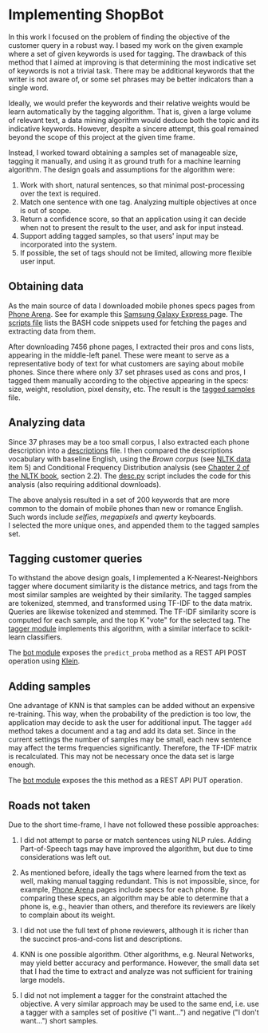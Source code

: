 # Implementing ShopBot

In this work I focused on the problem of finding the objective of the 
customer query in a robust way. I based my work on the given example where a
set of given keywords is used for tagging. The drawback of this method that I
aimed at improving is that determining the most indicative set of keywords is
not a trivial task. There may be additional keywords that the writer is not
aware of, or some set phrases may be better indicators than a single word.

Ideally, we would prefer the keywords and their relative weights would be learn
automatically by the tagging algorithm. That is, given a large volume of 
relevant text, a data mining algorithm would deduce both the topic and its
indicative keywords. However, despite a sincere attempt, this goal remained
beyond the scope of this project at the given time frame.

Instead, I worked toward obtaining a samples set of manageable size, tagging it
manually, and using it as ground truth for a machine learning algorithm. 
The design goals and assumptions for the algorithm were:

1. Work with short, natural sentences, so that minimal post-processing
 over the text is required.
1. Match one sentence with one tag. Analyzing multiple objectives
 at once is out of scope.
1. Return a confidence score, so that an application using it can decide when
 not to present the result to the user, and ask for input instead.
1. Support adding tagged samples, so that users' input may be incorporated into
 the system.
1. If possible, the set of tags should not be limited, allowing more flexible
user input.

## Obtaining data
As the main source of data I downloaded mobile phones specs pages from 
[Phone Arena](http://www.phonearena.com/). 
See for example this [Samsung Galaxy Express ](http://www.phonearena.com/phones/Samsung-Galaxy-Express-3_id10039) page.
The [scripts file](scripts.md) lists the BASH code snippets used for fetching
the pages and extracting data from them.

After downloading 7456 phone pages, I extracted their pros and cons
lists, appearing in the middle-left panel. These were meant to serve as a 
representative body of text for what customers are saying about mobile phones.
Since there where only 37 set phrases used as cons and pros, I tagged them 
manually according to the objective appearing in the specs: size, weight, 
resolution, pixel density, etc. The result is the [tagged samples](tagged.csv) file.

## Analyzing data

Since 37 phrases may be a too small corpus, I also extracted each phone description
into a [descriptions](desc.scv) file. I then compared the descriptions vocabulary
with baseline English, using the *Brown corpus* 
(see [NLTK data](http://www.nltk.org/nltk_data/) item 5) and 
Conditional Frequency Distribution analysis (see [Chapter 2 of the NLTK book](http://www.nltk.org/book/ch02.html), section 2.2).
The [desc.py](desc.py) script includes the code for this analysis (also requiring additional downloads).

The above analysis resulted in a set of 200 keywords that are more common to the domain of
mobile phones than new or romance English. 
Such words include *selfies*, *megapixels* and *qwerty* keyboards.  
I selected the more unique ones, and appended them to the tagged samples set.

## Tagging customer queries

To withstand the above design goals, I implemented a K-Nearest-Neighbors tagger
where document similarity is the distance metrics, and tags from the most similar
samples are weighted by their similarity. 
The tagged samples are tokenized, stemmed, and transformed using TF-IDF to the
data matrix. Queries are likewise tokenized and stemmed. The TF-IDF similarity
score is computed for each sample, and the top K "vote" for the selected tag.
The [tagger module](tagger.py) implements this algorithm, 
with a similar interface to scikit-learn classifiers.

The [bot module](bot.py) exposes the `predict_proba` method 
as a REST API POST operation using [Klein](http://klein.readthedocs.io/).
 
## Adding samples

One advantage of KNN is that samples can be added without an expensive re-training.
This way, when the probability of the prediction is too low, the application may
decide to ask the user for additional input.
The tagger `add` method takes a document and a tag and add its data set.
Since in the current settings the number of samples may be small, each new sentence
may affect the terms frequencies significantly. Therefore, the TF-IDF matrix is
recalculated. This may not be necessary once the data set is large enough.

The [bot module](bot.py) exposes the this method as a REST API PUT operation.

## Roads not taken
Due to the short time-frame, I have not followed these possible approaches:

1. I did not attempt to parse or match sentences using NLP rules. Adding
Part-of-Speech tags may have improved the algorithm, but due to time
considerations was left out.

1. As mentioned before, ideally the tags where learned from the text as well,
making manual tagging redundant. This is not impossible, since, for example,
[Phone Arena](http://www.phonearena.com/) pages include specs for each phone.
By comparing these specs, an algorithm may be able to determine that a phone
is, e.g., heavier than others, and therefore its reviewers are likely to
complain about its weight.

1. I did not use the full text of phone reviewers, although it is richer than
the succinct pros-and-cons list and descriptions.
 
1. KNN is one possible algorithm. Other algorithms, e.g. Neural Networks, may
yield better accuracy and performance. However, the small data set that I had
the time to extract and analyze was not sufficient for training large models.

1. I did not not implement a tagger for the constraint attached the objective.
A very similar approach may be used to the same end, i.e. use a tagger with
a samples set of positive ("I want...") and negative ("I don't want...")
short samples.


